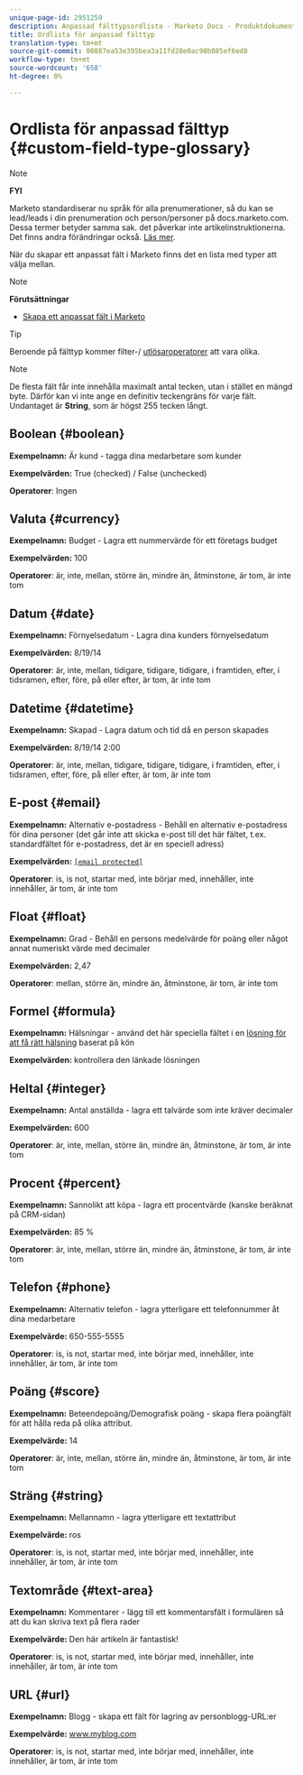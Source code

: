 ```yaml
---
unique-page-id: 2951259
description: Anpassad fälttypsordlista - Marketo Docs - Produktdokumentation
title: Ordlista för anpassad fälttyp
translation-type: tm+mt
source-git-commit: 00887ea53e395bea3a11fd28e0ac98b085ef6ed8
workflow-type: tm+mt
source-wordcount: '658'
ht-degree: 0%

---
```



# Ordlista för anpassad fälttyp {#custom-field-type-glossary}

>[!NOTE]
>
>**FYI**
>
>Marketo standardiserar nu språk för alla prenumerationer, så du kan se lead/leads i din prenumeration och person/personer på docs.marketo.com. Dessa termer betyder samma sak. det påverkar inte artikelinstruktionerna. Det finns andra förändringar också. [Läs mer](http://docs.marketo.com/display/DOCS/Updates+to+Marketo+Terminology).

När du skapar ett anpassat fält i Marketo finns det en lista med typer att välja mellan.

>[!NOTE]
>
>**Förutsättningar**
>
>* [Skapa ett anpassat fält i Marketo](create-a-custom-field-in-marketo.md)

>



>[!TIP]
>
>Beroende på fälttyp kommer filter-/ [utlösaroperatorer](https://docs.marketo.com/display/public/DOCS/Smart+List+Filter+Operators+Glossary) att vara olika.

>[!NOTE]
>
>De flesta fält får inte innehålla maximalt antal tecken, utan i stället en mängd byte. Därför kan vi inte ange en definitiv teckengräns för varje fält. Undantaget är **String**, som är högst 255 tecken långt.

## Boolean {#boolean}

**Exempelnamn:** Är kund - tagga dina medarbetare som kunder

**Exempelvärden:** True (checked) / False (unchecked)

**Operatorer**: Ingen

## Valuta {#currency}

**Exempelnamn:** Budget - Lagra ett nummervärde för ett företags budget

**Exempelvärden:** 100

**Operatorer**: är, inte, mellan, större än, mindre än, åtminstone, är tom, är inte tom

## Datum {#date}

**Exempelnamn:** Förnyelsedatum - Lagra dina kunders förnyelsedatum

**Exempelvärden:** 8/19/14

**Operatorer**: är, inte, mellan, tidigare, tidigare, tidigare, i framtiden, efter, i tidsramen, efter, före, på eller efter, är tom, är inte tom

## Datetime {#datetime}

**Exempelnamn:** Skapad - Lagra datum och tid då en person skapades

**Exempelvärden:** 8/19/14 2:00

**Operatorer**: är, inte, mellan, tidigare, tidigare, tidigare, i framtiden, efter, i tidsramen, efter, före, på eller efter, är tom, är inte tom

## E-post {#email}

**Exempelnamn:** Alternativ e-postadress - Behåll en alternativ e-postadress för dina personer (det går inte att skicka e-post till det här fältet, t.ex. standardfältet för e-postadress, det är en speciell adress)

**Exempelvärden:** [`[email protected]`](http://docs.marketo.com/cdn-cgi/l/email-protection#335d525e5673505c5e43525d4a1d505c5e)

**Operatorer**: is, is not, startar med, inte börjar med, innehåller, inte innehåller, är tom, är inte tom

## Float {#float}

**Exempelnamn:** Grad - Behåll en persons medelvärde för poäng eller något annat numeriskt värde med decimaler

**Exempelvärden:** 2,47

**Operatorer**: mellan, större än, mindre än, åtminstone, är tom, är inte tom

## Formel {#formula}

**Exempelnamn:** Hälsningar - använd det här speciella fältet i en [lösning för att få rätt hälsning](create-and-use-a-concatenated-string-formula-field.md) baserat på kön

**Exempelvärden:** kontrollera den länkade lösningen

## Heltal {#integer}

**Exempelnamn:** Antal anställda - lagra ett talvärde som inte kräver decimaler

**Exempelvärden:** 600

**Operatorer**: är, inte, mellan, större än, mindre än, åtminstone, är tom, är inte tom

## Procent {#percent}

**Exempelnamn:** Sannolikt att köpa - lagra ett procentvärde (kanske beräknat på CRM-sidan)

**Exempelvärden:** 85 %

**Operatorer**: är, inte, mellan, större än, mindre än, åtminstone, är tom, är inte tom

## Telefon {#phone}

**Exempelnamn:** Alternativ telefon - lagra ytterligare ett telefonnummer åt dina medarbetare

**Exempelvärde:** 650-555-5555

**Operatorer**: is, is not, startar med, inte börjar med, innehåller, inte innehåller, är tom, är inte tom

## Poäng {#score}

**Exempelnamn:** Beteendepoäng/Demografisk poäng - skapa flera poängfält för att hålla reda på olika attribut.

**Exempelvärde:** 14

**Operatorer**: är, inte, mellan, större än, mindre än, åtminstone, är tom, är inte tom

## Sträng {#string}

**Exempelnamn:** Mellannamn - lagra ytterligare ett textattribut

**Exempelvärde:** ros

**Operatorer**: is, is not, startar med, inte börjar med, innehåller, inte innehåller, är tom, är inte tom

## Textområde {#text-area}

**Exempelnamn:** Kommentarer - lägg till ett kommentarsfält i formulären så att du kan skriva text på flera rader

**Exempelvärde:** Den här artikeln är fantastisk!

**Operatorer**: is, is not, startar med, inte börjar med, innehåller, inte innehåller, är tom, är inte tom

## URL {#url}

**Exempelnamn:** Blogg - skapa ett fält för lagring av personblogg-URL:er

**Exempelvärde:** www.myblog.com

**Operatorer**: is, is not, startar med, inte börjar med, innehåller, inte innehåller, är tom, är inte tom
